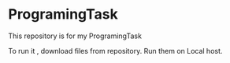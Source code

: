 # ProgramingTask
This repository is for my ProgramingTask

To run it , download files from repository.
Run them on Local host.



